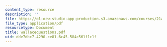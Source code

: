 ```yaml
---
content_type: resource
description: ''
file: https://ol-ocw-studio-app-production.s3.amazonaws.com/courses/21a-441-the-conquest-of-america-spring-2004/dde7dbc74290ce816c45584c561f1c1f_wallacequestions.pdf
file_type: application/pdf
resourcetype: Document
title: wallacequestions.pdf
uid: dde7dbc7-4290-ce81-6c45-584c561f1c1f
---
```

